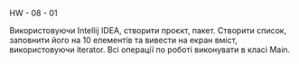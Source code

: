 HW - 08 - 01

Використовуючи Intellij IDEA, створити проєкт, пакет.
Створити список, заповнити його на 10 елементів 
та вивести на екран вміст, використовуючи iterator.
Всі операції по роботі виконувати в класі Main.